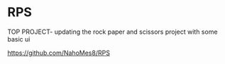 # RPS
TOP PROJECT- updating the rock paper and scissors project with some basic ui

https://github.com/NahoMes8/RPS
